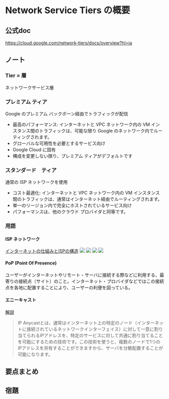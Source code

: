 # Network Service Tiers の概要

## 公式doc
https://cloud.google.com/network-tiers/docs/overview?hl=ja

## ノート
### Tier = 層
ネットワークサービス層

### プレミアム ティア
Google のプレミアム バックボーン経由でトラフィックが配信
* 最高のパフォーマンス: インターネットと VPC ネットワーク内の VM インスタンス間のトラフィックは、可能な限り Google のネットワーク内でルーティングされます。
* グローバルな可用性を必要とするサービス向け
* Google Cloud に固有
* 構成を変更しない限り、プレミアム ティアがデフォルトです

### スタンダード　ティア
通常の ISP ネットワークを使用

* コスト最適化: インターネットと VPC ネットワーク内の VM インスタンス間のトラフィックは、通常はインターネット経由でルーティングされます。
* 単一のリージョン内で完全にホストされているサービス向け
* パフォーマンスは、他のクラウド プロバイダと同等です。

### 用語

#### ISP ネットワーク
[インターネットの仕組みとISPの構造](https://www.slideshare.net/taijitsuchiya5/isp-55698799)
![](2020-09-10-09-21-51.png)
![](2020-09-10-09-24-50.png)
![](2020-09-10-09-27-25.png)
![](2020-09-10-09-27-36.png)

#### PoP (Point Of Presence)
ユーザーがインターネットやリモート・サーバに接続する際などに利用する、最寄りの接続点（サイト）のこと。インターネット・プロバイダなどではこの接続点を各地に配置することにより、ユーザーの利便を図っている。

#### エニーキャスト
[解説](https://www.atmarkit.co.jp/fnetwork/dnstips/035.html)
> IP Anycastとは、通常はインターネット上の特定のノード（インターネットに接続されているネットワークインターフェイス）に対して一意に割り当てられるIPアドレスを、特定のサービスに対して共通に割り当てることを可能にするための技術です。この技術を使うと、複数のノードで1つのIPアドレスを共有することができますから、サーバを分散配置することが可能になります。

## 要点まとめ

## 宿題